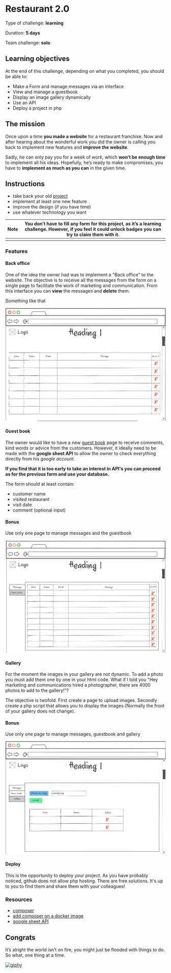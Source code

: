 # Restaurant 2.0

Type of challenge: **learning**

Duration: **5 days**

Team challenge: **solo**

## Learning objectives

At the end of this challenge, depending on what you completed, you should be able to:

- Make a Form and manage messages via an interface
- View and manage a guestbook
- Display an image gallery dynamically
- Use an API
- Deploy a project in php

## The mission

Once upon a time **you made a website** for a restaurant franchise. Now and after hearing about the wonderful work you did the owner is calling you back to implement new features and **improve the website**.

Sadly, he can only pay you for a week of work, which **won’t be enough time** to implement all his ideas. Hopefully, he’s ready to make compromises, you have to **implement as much as you can** in the given time.

## Instructions

- take back your old [project](https://github.com/becodeorg/BXL-Swartz-4-27/blob/master/1.The-Field/6.Bootstrap/restaurant.adoc)
- implement at least one new feature
- improve the design (if you have time)
- use whatever technology you want

| Note | You don’t have to fill any form for this project, as it’s a learning challenge. However, if you feel it could unlock **badges** you can try to claim them with it. |
| ---- | ------------------------------------------------------------------------------------------------------------------------------------------------------------------ |
|      |                                                                                                                                                                    |

### Features

#### Back office

One of the idea the owner had was to implement a "Back office" to the website. The objective is to receive all the messages from the form on a single page to facilitate the work of marketing and communication. From this interface you can **view** the messages and **delete** them.

Something like that

![](deletemessage.png)

#### Guest book

The owner would like to have a new [guest book](https://en.wikipedia.org/wiki/Guestbook) page to receive comments, kind words or advice from the customers. However, it ideally need to be made with the **google sheet API** to allow the owner to check everything directly from his _google account_.

**If you find that it is too early to take an interest in API's you can proceed as for the previous form and use your database.**

The form should at least contain:

- customer name
- visited restaurant
- visit date
- comment (optional input)

#### Bonus

Use only one page to manage messages and the guestbook

![](backofficeX2.png)

#### Gallery

For the moment the images in your gallery are not dynamic. To add a photo you must add them one by one in your html code. What if I told you "Hey marketing and communications hired a photographer, there are 4000 photos to add to the gallery!"?

The objective is twofold. First create a page to upload images.
Secondly create a php script that allows you to display the images (Normally the front of your gallery does not change).

#### Bonus

Use only one page to manage messages, guestbook and gallery

![](backofficeIMG.png)

#### Deploy

This is the opportunity to deploy your project. As you have probably noticed, github does not allow php hosting. There are free solutions. It's up to you to find them and share them with your colleagues!

### Resources

- [composer](https://getcomposer.org/)
- [add composer on a docker image](https://tinyurl.com/yxda5q7o)
- [google sheet API](https://developers.google.com/sheets/api/quickstart/php)

## Congrats

It’s alright the world isn’t on fire, you might just be flooded with things to do. So what, one thing at a time.

[![giphy](https://camo.githubusercontent.com/81248d4b3e370e2b55d85b260099725374b154e5a06ad06a06e6dc15a4c3ab96/68747470733a2f2f6d656469612e67697068792e636f6d2f6d656469612f316a597968734f646d4c394e7138426d4b702f67697068792e676966)](https://camo.githubusercontent.com/81248d4b3e370e2b55d85b260099725374b154e5a06ad06a06e6dc15a4c3ab96/68747470733a2f2f6d656469612e67697068792e636f6d2f6d656469612f316a597968734f646d4c394e7138426d4b702f67697068792e676966)
